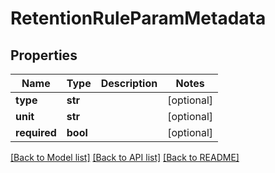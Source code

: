 # RetentionRuleParamMetadata

## Properties
Name | Type | Description | Notes
------------ | ------------- | ------------- | -------------
**type** | **str** |  | [optional] 
**unit** | **str** |  | [optional] 
**required** | **bool** |  | [optional] 

[[Back to Model list]](../README.md#documentation-for-models) [[Back to API list]](../README.md#documentation-for-api-endpoints) [[Back to README]](../README.md)


